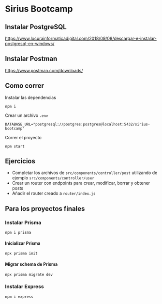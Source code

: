 # Sirius Bootcamp

## Instalar PostgreSQL

https://www.locurainformaticadigital.com/2018/09/08/descargar-e-instalar-postgresql-en-windows/

## Instalar Postman

https://www.postman.com/downloads/

## Como correr

Instalar las dependencias
```
npm i
```

Crear un archivo `.env`
```
DATABASE_URL="postgresql://postgres:postgres@localhost:5432/sirius-bootcamp"
```

Correr el proyecto
```
npm start
```
## Ejercicios

- Completar los archivos de `src/components/controller/post` utilizando de ejemplo `src/components/controller/user`
- Crear un router con endpoints para crear, modificar, borrar y obtener posts
- Añadir el router creado a `router/index.js`

## Para los proyectos finales

### Instalar Prisma
```
npm i prisma
```

#### Inicializar Prisma
```
npx prisma init
```

#### Migrar schema de Prisma
```
npx prisma migrate dev
```

### Instalar Express
```
npm i express
```

